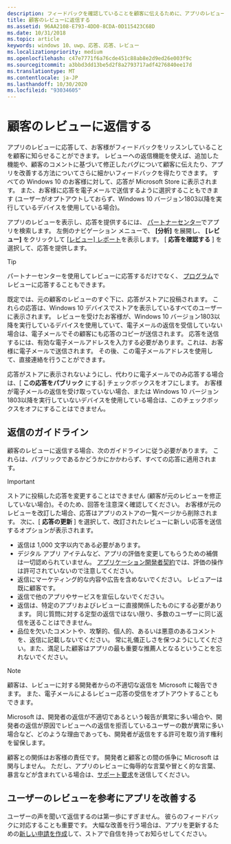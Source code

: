 ```yaml
---
description: フィードバックを確認していることを顧客に伝えるために、アプリのレビューに直接返信できます。
title: 顧客のレビューに返信する
ms.assetid: 96AA2108-E793-4DD0-8CDA-0D115423C68D
ms.date: 10/31/2018
ms.topic: article
keywords: windows 10、uwp、応答、応答、レビュー
ms.localizationpriority: medium
ms.openlocfilehash: c47e7771f6a76cde451c88ab8e2d9ed26e003f9c
ms.sourcegitcommit: a3bbd3dd13be5d2f8a2793717adf4276840ee17d
ms.translationtype: MT
ms.contentlocale: ja-JP
ms.lasthandoff: 10/30/2020
ms.locfileid: "93034605"
---
```

# <a name="respond-to-customer-reviews"></a>顧客のレビューに返信する


アプリのレビューに応答して、お客様がフィードバックをリッスンしていることを顧客に知らせることができます。 レビューへの返信機能を使えば、追加した機能や、顧客のコメントに基づいて修正したバグについて顧客に伝えたり、アプリを改善する方法についてさらに細かいフィードバックを得たりできます。 すべての Windows 10 のお客様に対して、応答が Microsoft Store に表示されます。 また、お客様に応答を電子メールで送信するように選択することもできます (ユーザーがオプトアウトしておらず、Windows 10 バージョン1803以降を実行しているデバイスを使用している場合)。

アプリのレビューを表示し、応答を提供するには、 [パートナーセンター](https://partner.microsoft.com/dashboard)でアプリを検索します。 左側のナビゲーション メニューで、 **[分析]** を展開し、 **[レビュー]** をクリックして [[レビュー] レポート](reviews-report.md)を表示します。 [ **応答を確認する** ] を選択して、応答を提供します。

> [!TIP]
> パートナーセンターを使用してレビューに応答するだけでなく、 [プログラム](../monetize/submit-responses-to-app-reviews.md)でレビューに応答することもできます。

既定では、元の顧客のレビューのすぐ下に、応答がストアに投稿されます。 これらの応答は、Windows 10 デバイスでストアを表示しているすべてのユーザーに表示されます。 レビューを受けたお客様が、Windows 10 バージョン1803以降を実行しているデバイスを使用していて、電子メールの返信を受信していない場合は、電子メールでその顧客にも応答のコピーが送信されます。  応答を送信するには、有効な電子メールアドレスを入力する必要があります。これは、お客様に電子メールで送信されます。 その後、この電子メールアドレスを使用して、直接連絡を行うことができます。

応答がストアに表示されないようにし、代わりに電子メールでのみ応答する場合は、[ **この応答をパブリック** にする] チェックボックスをオフにします。 お客様が電子メールの返信を受け取っていない場合、または Windows 10 バージョン1803以降を実行していないデバイスを使用している場合は、このチェックボックスをオフにすることはできません。

## <a name="guidelines-for-responses"></a>返信のガイドライン

顧客のレビューに返信する場合、次のガイドラインに従う必要があります。 これらは、パブリックであるかどうかにかかわらず、すべての応答に適用されます。

> [!IMPORTANT]
> ストアに投稿した応答を変更することはできません (顧客が元のレビューを修正していない場合)。そのため、回答を注意深く確認してください。 お客様が元のレビューを改訂した場合、応答はアプリのストアの一覧ページから削除されます。 次に、[ **応答の更新** ] を選択して、改訂されたレビューに新しい応答を送信するオプションが表示されます。

-   返信は 1,000 文字以内である必要があります。
-   デジタル アプリ アイテムなど、アプリの評価を変更してもらうための補償は一切認められていません。 [アプリケーション開発者契約](/legal/windows/agreements/app-developer-agreement)では、評価の操作は許可されていないので注意してください。
-   返信にマーケティング的な内容や広告を含めないでください。 レビュアーは既に顧客です。
-   返信で他のアプリやサービスを宣伝しないでください。
-   返信は、特定のアプリおよびレビューに直接関係したものにする必要があります。 同じ質問に対する定型の返信ではない限り、多数のユーザーに同じ返信を送ることはできません。
-   品位を欠いたコメントや、攻撃的、個人的、あるいは悪意のあるコメントを、返信に記載しないでください。 常に礼儀正しさを保つようにしてください。また、満足した顧客はアプリの最も重要な推薦人となるということを忘れないでください。

> [!NOTE]
> 顧客は、レビューに対する開発者からの不適切な返信を Microsoft に報告できます。 また、電子メールによるレビュー応答の受信をオプトアウトすることもできます。
>
> Microsoft は、開発者の返信が不適切であるという報告が異常に多い場合や、開発者の返信が原因でレビューへの返信を拒否しているユーザーの数が異常に多い場合など、どのような理由であっても、開発者が返信をする許可を取り消す権利を留保します。

顧客との関係はお客様の責任です。 開発者と顧客との間の係争に Microsoft は関与しません。 ただし、アプリのレビューに侮辱的な言葉や冒とく的な言葉、暴言などが含まれている場合は、[サポート要求](https://developer.microsoft.com/windows/support)を送信してください。


## <a name="use-customer-reviews-to-improve-your-app"></a>ユーザーのレビューを参考にアプリを改善する

ユーザーの声を聞いて返信するのは第一歩にすぎません。 彼らのフィードバックに対応することも重要です。 大幅な改善を行う場合は、アプリを更新するための[新しい申請を作成](app-submissions.md)して、ストアで自信を持ってお知らせしてください。
